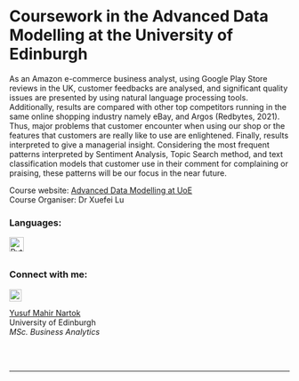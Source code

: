 # Coursework in the Advanced Data Modelling at the University of Edinburgh
As an Amazon e-commerce business analyst, using Google Play Store reviews in the UK, customer feedbacks are analysed, and significant quality issues are presented by using natural language processing tools. Additionally, results are compared with other top competitors running in the same online shopping industry namely eBay, and Argos (Redbytes, 2021). Thus, major problems that customer encounter when using our shop or the features that customers are really like to use are enlightened. Finally, results interpreted to give a managerial insight. Considering the most frequent patterns interpreted by Sentiment Analysis, Topic Search method, and text classification models that customer use in their comment for complaining or praising, these patterns will be our focus in the near future. 
<br />

Course website: [Advanced Data Modelling at UoE][coursewebsite]
<br />
Course Organiser: Dr Xuefei Lu

### Languages:

<img align="left" alt="Python" width="26px" src="https://raw.githubusercontent.com/jmnote/z-icons/master/svg/python.svg">

<br /><br />

### Connect with me:

[<img align="left" alt="Maher | LinkedIn" width="22px" src="https://cdn.jsdelivr.net/npm/simple-icons@v3/icons/linkedin.svg" />][linkedin]
<br /><br />
[Yusuf Mahir Nartok](mailto:yusufmahirnartok@gmail.com?subject=[GitHub]%20Disseration%20Code)
<br />
University of Edinburgh
<br />
*MSc. Business Analytics* 

<br />
<br />

---

[coursewebsite]: http://www.drps.ed.ac.uk/21-22/dpt/cxcmse11419.htm
[linkedin]: https://www.linkedin.com/in/yusufmahirnartok/
